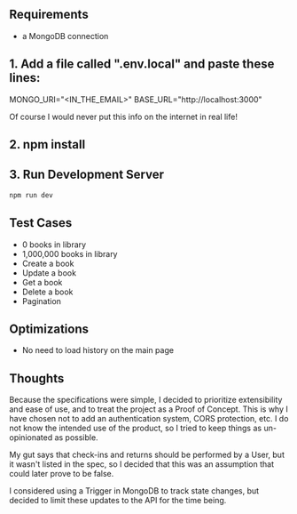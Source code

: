 ## Requirements

- a MongoDB connection

## 1. Add a file called ".env.local" and paste these lines:

MONGO_URI="<IN_THE_EMAIL>"
BASE_URL="http://localhost:3000"

Of course I would never put this info on the internet in real life!

## 2. npm install

## 3. Run Development Server

```bash
npm run dev
```

## Test Cases

- 0 books in library
- 1,000,000 books in library
- Create a book
- Update a book
- Get a book
- Delete a book
- Pagination

## Optimizations

- No need to load history on the main page

## Thoughts

Because the specifications were simple, I decided to prioritize extensibility and ease of use, and to treat the project as a Proof of Concept. This is why I have chosen not to add an authentication system, CORS protection, etc. I do not know the intended use of the product, so I tried to keep things as un-opinionated as possible.

My gut says that check-ins and returns should be performed by a User, but it wasn't listed in the spec, so I decided that this was an assumption that could later prove to be false.

I considered using a Trigger in MongoDB to track state changes, but decided to limit these updates to the API for the time being.
